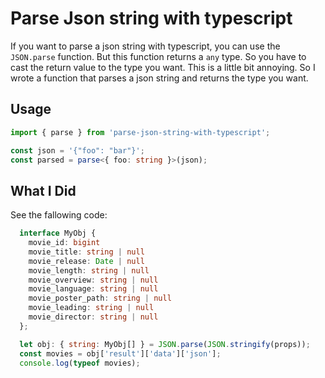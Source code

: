 # Parse Json string with typescript
If you want to parse a json string with typescript, you can use the `JSON.parse` function. But this function returns a `any` type. So you have to cast the return value to the type you want. This is a little bit annoying. So I wrote a function that parses a json string and returns the type you want.

## Usage
```typescript
import { parse } from 'parse-json-string-with-typescript';

const json = '{"foo": "bar"}';
const parsed = parse<{ foo: string }>(json);
```

## What I Did

See the fallowing code:
```typescript
  interface MyObj {
    movie_id: bigint
    movie_title: string | null
    movie_release: Date | null
    movie_length: string | null
    movie_overview: string | null
    movie_language: string | null
    movie_poster_path: string | null
    movie_leading: string | null
    movie_director: string | null
  };

  let obj: { string: MyObj[] } = JSON.parse(JSON.stringify(props));
  const movies = obj['result']['data']['json'];
  console.log(typeof movies);
```